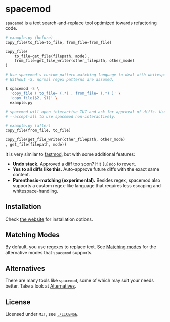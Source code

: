 <div class="oranda-hide">

# spacemod

</div>

`spacemod` is a text search-and-replace tool optimized towards refactoring
code.

```python
# example.py (before)
copy_file(to_file=to_file, from_file=from_file)

copy_file(
    to_file=get_file(filepath, mode),
    from_file=get_file_writer(other_filepath, other_mode)
)
```

```sh
# Use spacemod's custom pattern-matching language to deal with whitespace easier.
# Without -S, normal regex patterns are assumed.

$ spacemod -S \
  'copy_file ( to_file= (.*) , from_file= (.*) )' \
  'copy_file($2, $1)' \
  example.py

# spacemod will open interactive TUI and ask for approval of diffs. Use
# --accept-all to use spacemod non-interactively.
```

```python
# example.py (after)
copy_file(from_file, to_file)

copy_file(get_file_writer(other_filepath, other_mode)
, get_file(filepath, mode))
```

It is very similar to [fastmod](https://github.com/facebookincubator/fastmod),
but with some additional features:

* **Undo stack.** Approved a diff too soon? Hit `[u]ndo` to revert.
* **Yes to all diffs like this.** Auto-approve future diffs with the exact same content.
* **Parenthesis-matching (experimental).** Besides regex, spacemod also
  supports a custom regex-like language that requires less escaping and
  whitespace-handling.

<div class="oranda-hide">

## Installation

<!-- oranda already provides installation instructions -->

Check [the website](https://untitaker.github.io/spacemod/) for installation options.

</div>

## Matching Modes

By default, you use regexes to replace text. See [Matching
modes](./docs/matching.md) for the alternative modes that `spacemod` supports.

## Alternatives

There are many tools like `spacemod`, some of which may suit your needs better. Take a look at [Alternatives](./docs/alternatives.md).

## License

Licensed under `MIT`, see [`./LICENSE`](./LICENSE).
